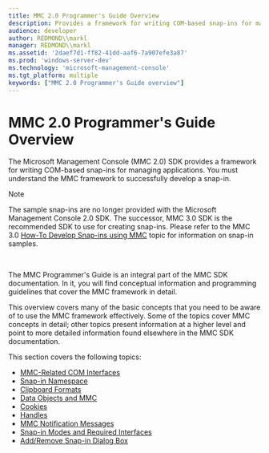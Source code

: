 ```yaml
---
title: MMC 2.0 Programmer's Guide Overview
description: Provides a framework for writing COM-based snap-ins for managing applications.
audience: developer
author: REDMOND\\markl
manager: REDMOND\\markl
ms.assetid: '2daef7d1-ff82-41dd-aaf6-7a907efe3a87'
ms.prod: 'windows-server-dev'
ms.technology: 'microsoft-management-console'
ms.tgt_platform: multiple
keywords: ["MMC 2.0 Programmer's Guide overview"]
---
```


# MMC 2.0 Programmer's Guide Overview

The Microsoft Management Console (MMC 2.0) SDK provides a framework for writing COM-based snap-ins for managing applications. You must understand the MMC framework to successfully develop a snap-in.

> [!Note]  
> The sample snap-ins are no longer provided with the Microsoft Management Console 2.0 SDK. The successor, MMC 3.0 SDK is the recommended SDK to use for creating snap-ins. Please refer to the MMC 3.0 [How-To Develop Snap-ins using MMC](a335f609-a929-449a-86f6-29ac7c227709) topic for information on snap-in samples.

 

The MMC Programmer's Guide is an integral part of the MMC SDK documentation. In it, you will find conceptual information and programming guidelines that cover the MMC framework in detail.

This overview covers many of the basic concepts that you need to be aware of to use the MMC framework effectively. Some of the topics cover MMC concepts in detail; other topics present information at a higher level and point to more detailed information found elsewhere in the MMC SDK documentation.

This section covers the following topics:

-   [MMC-Related COM Interfaces](mmc-related-com-interfaces.md)
-   [Snap-in Namespace](snap-in-namespace.md)
-   [Clipboard Formats](clipboard-formats.md)
-   [Data Objects and MMC](data-objects-and-mmc.md)
-   [Cookies](cookies.md)
-   [Handles](handles.md)
-   [MMC Notification Messages](mmc-notification-messages.md)
-   [Snap-in Modes and Required Interfaces](snap-in-modes-and-required-interfaces.md)
-   [Add/Remove Snap-in Dialog Box](add-remove-snap-in-dialog-box.md)

 

 




